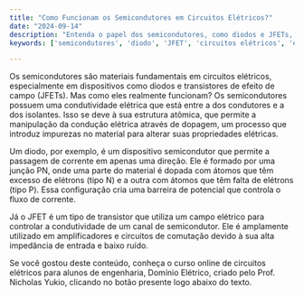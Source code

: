 ```yaml
---
title: "Como Funcionam os Semicondutores em Circuitos Elétricos?"
date: "2024-09-14"
description: "Entenda o papel dos semicondutores, como diodos e JFETs, em circuitos elétricos."
keywords: ['semicondutores', 'diodo', 'JFET', 'circuitos elétricos', 'engenharia']

---
```


Os semicondutores são materiais fundamentais em circuitos elétricos, especialmente em dispositivos como diodos e transistores de efeito de campo (JFETs). Mas como eles realmente funcionam? Os semicondutores possuem uma condutividade elétrica que está entre a dos condutores e a dos isolantes. Isso se deve à sua estrutura atômica, que permite a manipulação da condução elétrica através de dopagem, um processo que introduz impurezas no material para alterar suas propriedades elétricas.

Um diodo, por exemplo, é um dispositivo semicondutor que permite a passagem de corrente em apenas uma direção. Ele é formado por uma junção PN, onde uma parte do material é dopada com átomos que têm excesso de elétrons (tipo N) e a outra com átomos que têm falta de elétrons (tipo P). Essa configuração cria uma barreira de potencial que controla o fluxo de corrente.

Já o JFET é um tipo de transistor que utiliza um campo elétrico para controlar a condutividade de um canal de semicondutor. Ele é amplamente utilizado em amplificadores e circuitos de comutação devido à sua alta impedância de entrada e baixo ruído.

Se você gostou deste conteúdo, conheça o curso online de circuitos elétricos para alunos de engenharia, Domínio Elétrico, criado pelo Prof. Nicholas Yukio, clicando no botão presente logo abaixo do texto.